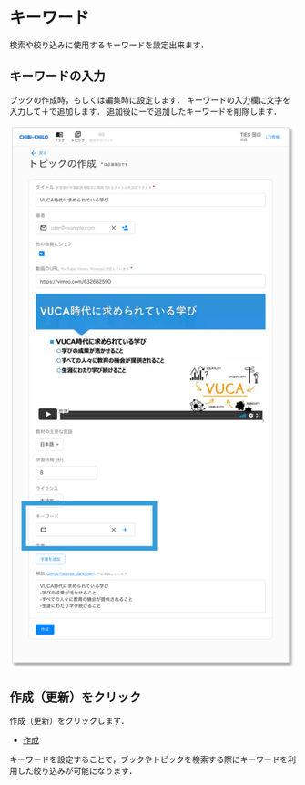 # キーワード
検索や絞り込みに使用するキーワードを設定出来ます．
## キーワードの入力

ブックの作成時，もしくは編集時に設定します．
キーワードの入力欄に文字を入力して＋で追加します．
追加後にーで追加したキーワードを削除します．

![](<../../.gitbook/assets/image (471).png>)

## 作成（更新）をクリック
作成（更新）をクリックします．
 * [作成](operation/book/create.md)

キーワードを設定することで，ブックやトピックを検索する際にキーワードを利用した絞り込みが可能になります．

